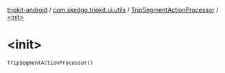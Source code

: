 [tripkit-android](../../index.md) / [com.skedgo.tripkit.ui.utils](../index.md) / [TripSegmentActionProcessor](index.md) / [&lt;init&gt;](./-init-.md)

# &lt;init&gt;

`TripSegmentActionProcessor()`